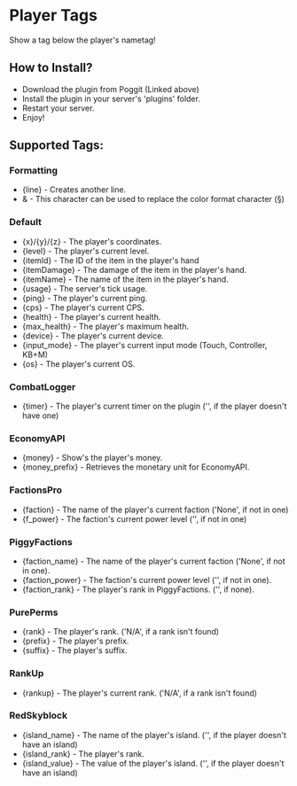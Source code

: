 # Player Tags

Show a tag below the player's nametag!

## How to Install?

* Download the plugin from Poggit (Linked above)
* Install the plugin in your server's 'plugins' folder.
* Restart your server.
* Enjoy!

## Supported Tags:

### Formatting

* {line} - Creates another line.
* & - This character can be used to replace the color format character (§)

### Default

* {x}/{y}/{z} - The player's coordinates.
* {level} - The player's current level. 
* {itemId} - The ID of the item in the player's hand
* {itemDamage} - The damage of the item in the player's hand.
* {itemName} - The name of the item in the player's hand.
* {usage} - The server's tick usage.
* {ping} - The player's current ping.
* {cps} - The player's current CPS.
* {health} - The player's current health.
* {max_health} - The player's maximum health.
* {device} - The player's current device.
* {input_mode} - The player's current input mode (Touch, Controller, KB+M)
* {os} - The player's current OS.

### CombatLogger

* {timer} - The player's current timer on the plugin ('', if the player doesn't have one)

### EconomyAPI

* {money} - Show's the player's money.
* {money_prefix} - Retrieves the monetary unit for EconomyAPI.

### FactionsPro

* {faction} - The name of the player's current faction ('None', if not in one)
* {f_power} - The faction's current power level ('', if not in one)

### PiggyFactions

* {faction_name} - The name of the player's current faction ('None', if not in one).
* {faction_power} - The faction's current power level ('', if not in one).
* {faction_rank} - The player's rank in PiggyFactions. ('', if none).

### PurePerms

* {rank} - The player's rank. ('N/A', if a rank isn't found)
* {prefix} - The player's prefix.
* {suffix} - The player's suffix.

### RankUp

* {rankup} - The player's current rank. ('N/A', if a rank isn't found)

### RedSkyblock

* {island_name} - The name of the player's island. ('', if the player doesn't have an island)
* {island_rank} - The player's rank.
* {island_value} - The value of the player's island. ('', if the player doesn't have an island)
